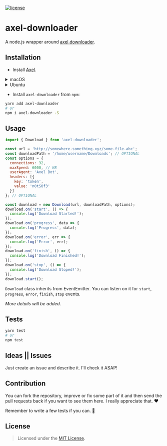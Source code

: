 [![license](https://img.shields.io/github/license/mamal72/axel-downloader.svg)](https://github.com/mamal72/axel-downloader/blob/master/LICENSE)

# axel-downloader

A node.js wrapper around [axel downloader](https://github.com/eribertomota/axel).


## Installation

- Install [Axel](https://github.com/eribertomota/axel).

<details>
<summary>macOS</summary>

```bash
brew install axel
```

</details>

<details>
<summary>Ubuntu</summary>

```bash
sudo apt install axel
```

</details>

- Install `axel-downloader` from `npm`:

```bash
yarn add axel-downloader
# or
npm i axel-downloader -S
```


## Usage

```js
import { Download } from 'axel-downloader';

const url = 'http://somewhere-something.xyz/some-file.abc';
const downloadPath = '/home/username/Downloads'; // OPTIONAL
const options = {
  connections: 32,
  maxSpeed: 6000, // KB
  userAgent: 'Axel Bot',
  headers: [{
    key: 'token',
    value: 'n0tS0f3'
  }]
}; // OPTIONAL

const download = new Download(url, downloadPath, options);
download.on('start', () => {
  console.log('Download Started!');
});
download.on('progress', data => {
  console.log('Progress', data);
});
download.on('error', err => {
  console.log('Error', err);
});
download.on('finish', () => {
  console.log('Download Finished!');
});
download.on('stop', () => {
  console.log('Download Stoped!');
});
download.start();

```

`Download` class inherits from EventEmitter. You can listen on it for `start`, `progress`, `error`, `finish`, `stop` events.

*More details will be added.*


## Tests

```bash
yarn test
# or
npm test
```


## Ideas || Issues

Just create an issue and describe it. I'll check it ASAP!


## Contribution

You can fork the repository, improve or fix some part of it and then send the pull requests back if you want to see them here. I really appreciate that. :heart:

Remember to write a few tests if you can. :wrench:


## License

> Licensed under the [MIT License](https://github.com/mamal72/axel-downloader/blob/master/LICENSE).
